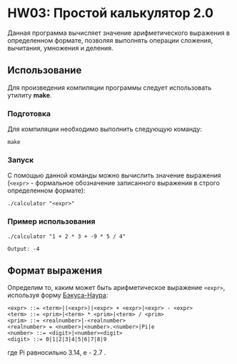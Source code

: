 # HW03: Простой калькулятор 2.0

Данная программа вычисляет значение арифметического выражения в определенном формате, позволяя выполнять операции сложения, вычитания, умножения и деления.
## Использование
Для произведения компиляции программы следует использовать утилиту **make**.
### Подготовка
Для компиляции необходимо выполнить следующую команду:

```
make
```
### Запуск
С помощью данной команды можно вычислить значение выражения (```<expr>``` - формальное обозначение записанного выражения в строго определенном формате):

```
./calculator "<expr>"
```

### Пример использования

```
./calculator "1 + 2 * 3 + -9 * 5 / 4"
```
```
Output: -4
```

## Формат выражения
Определим то, каким может быть арифметическое выражение ```<expr>```, используя форму <a href="https://en.wikipedia.org/wiki/Backus–Naur_form">Бэкуса-Наура</a>:

```
<expr> ::= <term>|(<expr>)|<expr> + <expr>|<expr> - <expr>
<term> ::= <prim>|<term> * <prim>|<term> / <prim>
<prim> ::= <realnumber>|-<realnumber>
<realnumber> = <number>|<number>.<number>|Pi|e
<number> ::= <digit>|<number><digit>
<digit> ::= 0|1|2|3|4|5|6|7|8|9
```

где Pi равносильно 3.14, e - 2.7 .
